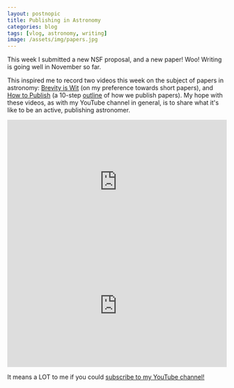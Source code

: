 ```yaml
---
layout: postnopic
title: Publishing in Astronomy
categories: blog
tags: [vlog, astronomy, writing]
image: /assets/img/papers.jpg
---
```


This week I submitted a new NSF proposal, and a new paper! Woo! Writing is going well in November so far.

This inspired me to record two videos this week on the subject of papers in astronomy: [Brevity is Wit](https://www.youtube.com/watch?v=u9or7ipwhUE) (on my preference towards short papers), and [How to Publish](https://www.youtube.com/watch?v=lkXPgLsuK6A) (a 10-step [outline](https://jradavenport.github.io/2014/05/01/babypapers.html) of how we publish papers). My hope with these videos, as with my YouTube channel in general, is to share what it's like to be an active, publishing astronomer.

<style>
.video-holder {
  position: relative;
  width: 100%;
  height: 0;
  padding-bottom: 56.25%;
  overflow: hidden;
}
.video-holder iframe {
  position: absolute;
  top: 0;
  left: 0;
  width: 100%;
  height: 100%;
}
</style>
<div class="video-holder">
  <iframe width="560"
          height="315"
          src="https://www.youtube.com/embed/lkXPgLsuK6A"
          frameborder="0"
          allowfullscreen></iframe>
</div>

<style>
.video-holder {
  position: relative;
  width: 100%;
  height: 0;
  padding-bottom: 56.25%;
  overflow: hidden;
}
.video-holder iframe {
  position: absolute;
  top: 0;
  left: 0;
  width: 100%;
  height: 100%;
}
</style>
<div class="video-holder">
  <iframe width="560"
          height="315"
          src="https://www.youtube.com/embed/u9or7ipwhUE"
          frameborder="0"
          allowfullscreen></iframe>
</div>



It means a LOT to me if you could [subscribe to my YouTube channel!](http://youtube.com/james-davenport?sub_confirmation=1)
